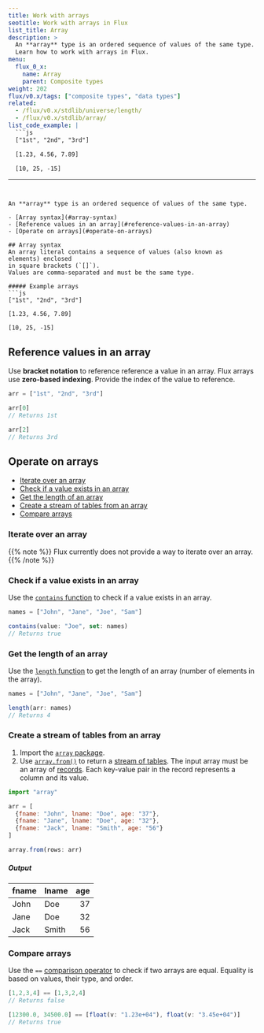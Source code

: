 ```yaml
---
title: Work with arrays
seotitle: Work with arrays in Flux
list_title: Array
description: >
  An **array** type is an ordered sequence of values of the same type.
  Learn how to work with arrays in Flux.
menu:
  flux_0_x:
    name: Array
    parent: Composite types
weight: 202
flux/v0.x/tags: ["composite types", "data types"]
related:
  - /flux/v0.x/stdlib/universe/length/
  - /flux/v0.x/stdlib/array/
list_code_example: |
  ```js
  ["1st", "2nd", "3rd"]

  [1.23, 4.56, 7.89]

  [10, 25, -15]
  ```
---
```


An **array** type is an ordered sequence of values of the same type.

- [Array syntax](#array-syntax)
- [Reference values in an array](#reference-values-in-an-array)
- [Operate on arrays](#operate-on-arrays)

## Array syntax
An array literal contains a sequence of values (also known as elements) enclosed
in square brackets (`[]`).
Values are comma-separated and must be the same type.

##### Example arrays
```js
["1st", "2nd", "3rd"]

[1.23, 4.56, 7.89]

[10, 25, -15]
```

## Reference values in an array
Use **bracket notation** to reference reference a value in an array. 
Flux arrays use **zero-based indexing**.
Provide the index of the value to reference.

```js
arr = ["1st", "2nd", "3rd"]

arr[0]
// Returns 1st

arr[2]
// Returns 3rd
```

## Operate on arrays

- [Iterate over an array](#iterate-over-an-array)
- [Check if a value exists in an array](#check-if-a-value-exists-in-an-array)
- [Get the length of an array](#get-the-length-of-an-array)
- [Create a stream of tables from an array](#create-a-stream-of-tables-from-an-array)
- [Compare arrays](#compare-arrays)

### Iterate over an array
{{% note %}}
Flux currently does not provide a way to iterate over an array.
{{% /note %}}

### Check if a value exists in an array
Use the [`contains` function](/flux/v0.x/stdlib/universe/contains/) to check if
a value exists in an array.

```js
names = ["John", "Jane", "Joe", "Sam"]

contains(value: "Joe", set: names)
// Returns true
```

### Get the length of an array
Use the [`length` function](/flux/v0.x/stdlib/universe/length/) to get the
length of an array (number of elements in the array). 

```js
names = ["John", "Jane", "Joe", "Sam"]

length(arr: names)
// Returns 4
```

### Create a stream of tables from an array
1. Import the [`array` package](/flux/v0.x/stdlib/array/).
2. Use [`array.from()`](/flux/v0.x/stdlib/array/from/) to return a
   [stream of tables](/flux/v0.x/get-started/data-model/#stream-of-tables).
   The input array must be an array of [records](/flux/v0.x/data-types/composite/record/).
   Each key-value pair in the record represents a column and its value.

```js
import "array"

arr = [
  {fname: "John", lname: "Doe", age: "37"},
  {fname: "Jane", lname: "Doe", age: "32"},
  {fname: "Jack", lname: "Smith", age: "56"}
]

array.from(rows: arr)
```

##### Output
| fname | lname | age |
| :---- | :---- | --: |
| John  | Doe   |  37 |
| Jane  | Doe   |  32 |
| Jack  | Smith |  56 |


### Compare arrays
Use the `==` [comparison operator](/flux/v0.x/spec/operators/#comparison-operators)
to check if two arrays are equal.
Equality is based on values, their type, and order.

```js
[1,2,3,4] == [1,3,2,4]
// Returns false

[12300.0, 34500.0] == [float(v: "1.23e+04"), float(v: "3.45e+04")]
// Returns true
```